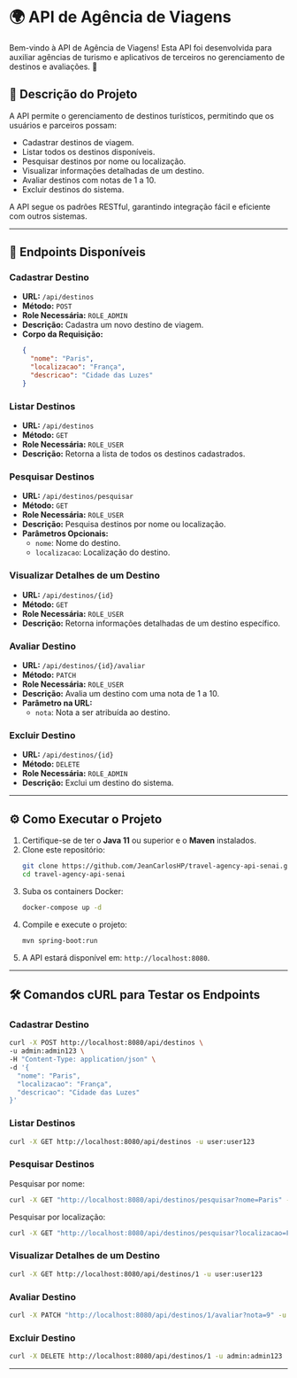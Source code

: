 # 🌍 API de Agência de Viagens

Bem-vindo à API de Agência de Viagens! Esta API foi desenvolvida para auxiliar agências de turismo e aplicativos de terceiros no gerenciamento de destinos e avaliações. 🚀

## 📝 Descrição do Projeto

A API permite o gerenciamento de destinos turísticos, permitindo que os usuários e parceiros possam:
- Cadastrar destinos de viagem.
- Listar todos os destinos disponíveis.
- Pesquisar destinos por nome ou localização.
- Visualizar informações detalhadas de um destino.
- Avaliar destinos com notas de 1 a 10.
- Excluir destinos do sistema.

A API segue os padrões RESTful, garantindo integração fácil e eficiente com outros sistemas.

---

## 🔗 Endpoints Disponíveis

### **Cadastrar Destino**
- **URL:** `/api/destinos`
- **Método:** `POST`
- **Role Necessária:** `ROLE_ADMIN`
- **Descrição:** Cadastra um novo destino de viagem.
- **Corpo da Requisição:**
  ```json
  {
    "nome": "Paris",
    "localizacao": "França",
    "descricao": "Cidade das Luzes"
  }
  ```

### **Listar Destinos**
- **URL:** `/api/destinos`
- **Método:** `GET`
- **Role Necessária:** `ROLE_USER`
- **Descrição:** Retorna a lista de todos os destinos cadastrados.

### **Pesquisar Destinos**
- **URL:** `/api/destinos/pesquisar`
- **Método:** `GET`
- **Role Necessária:** `ROLE_USER`
- **Descrição:** Pesquisa destinos por nome ou localização.
- **Parâmetros Opcionais:**
  - `nome`: Nome do destino.
  - `localizacao`: Localização do destino.

### **Visualizar Detalhes de um Destino**
- **URL:** `/api/destinos/{id}`
- **Método:** `GET`
- **Role Necessária:** `ROLE_USER`
- **Descrição:** Retorna informações detalhadas de um destino específico.

### **Avaliar Destino**
- **URL:** `/api/destinos/{id}/avaliar`
- **Método:** `PATCH`
- **Role Necessária:** `ROLE_USER`
- **Descrição:** Avalia um destino com uma nota de 1 a 10.
- **Parâmetro na URL:**
  - `nota`: Nota a ser atribuída ao destino.

### **Excluir Destino**
- **URL:** `/api/destinos/{id}`
- **Método:** `DELETE`
- **Role Necessária:** `ROLE_ADMIN`
- **Descrição:** Exclui um destino do sistema.

---

## ⚙️ Como Executar o Projeto

1. Certifique-se de ter o **Java 11** ou superior e o **Maven** instalados.
2. Clone este repositório:
   ```bash
   git clone https://github.com/JeanCarlosHP/travel-agency-api-senai.git
   cd travel-agency-api-senai
   ```
3. Suba os containers Docker:
   ```bash
   docker-compose up -d
   ```
4. Compile e execute o projeto:
   ```bash
   mvn spring-boot:run
   ```
5. A API estará disponível em: `http://localhost:8080`.

---

## 🛠️ Comandos cURL para Testar os Endpoints

### **Cadastrar Destino**
```bash
curl -X POST http://localhost:8080/api/destinos \
-u admin:admin123 \
-H "Content-Type: application/json" \
-d '{
  "nome": "Paris",
  "localizacao": "França",
  "descricao": "Cidade das Luzes"
}'
```

### **Listar Destinos**
```bash
curl -X GET http://localhost:8080/api/destinos -u user:user123
```

### **Pesquisar Destinos**
Pesquisar por nome:
```bash
curl -X GET "http://localhost:8080/api/destinos/pesquisar?nome=Paris" -u user:user123
```

Pesquisar por localização:
```bash
curl -X GET "http://localhost:8080/api/destinos/pesquisar?localizacao=Fran%C3%A7a" -u user:user123
```

### **Visualizar Detalhes de um Destino**
```bash
curl -X GET http://localhost:8080/api/destinos/1 -u user:user123
```

### **Avaliar Destino**
```bash
curl -X PATCH "http://localhost:8080/api/destinos/1/avaliar?nota=9" -u user:user123
```

### **Excluir Destino**
```bash
curl -X DELETE http://localhost:8080/api/destinos/1 -u admin:admin123
```

---